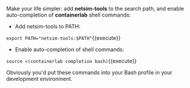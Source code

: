 Make your life simpler: add **netsim-tools** to the search path, and enable auto-completion of **containerlab** shell commands:

* Add netsim-tools to PATH:

`export PATH="netsim-tools:$PATH"`{{execute}}

* Enable auto-completion of shell commands:

`source <(containerlab completion bash)`{{execute}}

Obviously you'd put these commands into your Bash profile in your development environment.
